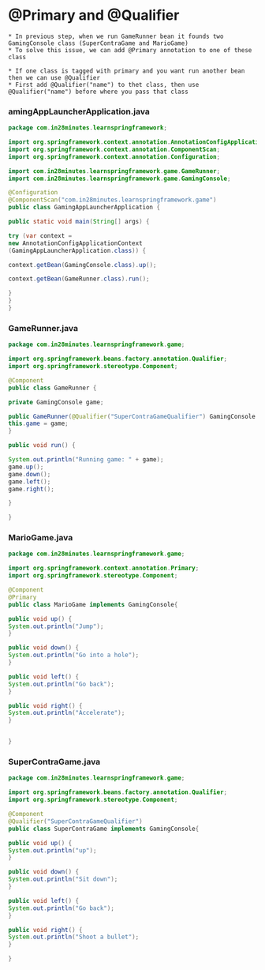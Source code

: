 # @Primary and @Qualifier
	* In previous step, when we run GameRunner bean it founds two GamingConsole class (SuperContraGame and MarioGame)
	* To solve this issue, we can add @Primary annotation to one of these class

	* If one class is tagged with primary and you want run another bean then we can use @Qualifier
	* First add @Qualifier("name") to thet class, then use @Qualifier("name") before where you pass that class




### amingAppLauncherApplication.java

```java
package com.in28minutes.learnspringframework;

import org.springframework.context.annotation.AnnotationConfigApplicationContext;
import org.springframework.context.annotation.ComponentScan;
import org.springframework.context.annotation.Configuration;

import com.in28minutes.learnspringframework.game.GameRunner;
import com.in28minutes.learnspringframework.game.GamingConsole;

@Configuration
@ComponentScan("com.in28minutes.learnspringframework.game")
public class GamingAppLauncherApplication {

public static void main(String[] args) {

try (var context = 
new AnnotationConfigApplicationContext
(GamingAppLauncherApplication.class)) {

context.getBean(GamingConsole.class).up();

context.getBean(GameRunner.class).run();

}
}
}
```


### GameRunner.java

```java
package com.in28minutes.learnspringframework.game;

import org.springframework.beans.factory.annotation.Qualifier;
import org.springframework.stereotype.Component;

@Component
public class GameRunner {

private GamingConsole game;

public GameRunner(@Qualifier("SuperContraGameQualifier") GamingConsole game) {
this.game = game;
}

public void run() {

System.out.println("Running game: " + game);
game.up();
game.down();
game.left();
game.right();

}

}
```


### MarioGame.java

```java
package com.in28minutes.learnspringframework.game;

import org.springframework.context.annotation.Primary;
import org.springframework.stereotype.Component;

@Component
@Primary
public class MarioGame implements GamingConsole{

public void up() {
System.out.println("Jump");
}

public void down() {
System.out.println("Go into a hole");
}

public void left() {
System.out.println("Go back");
}

public void right() {
System.out.println("Accelerate");
}


}
```



### SuperContraGame.java

```java
package com.in28minutes.learnspringframework.game;

import org.springframework.beans.factory.annotation.Qualifier;
import org.springframework.stereotype.Component;

@Component
@Qualifier("SuperContraGameQualifier")
public class SuperContraGame implements GamingConsole{

public void up() {
System.out.println("up");
}

public void down() {
System.out.println("Sit down");
}

public void left() {
System.out.println("Go back");
}

public void right() {
System.out.println("Shoot a bullet");
}

}
```


